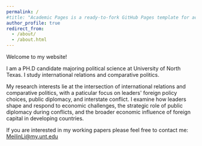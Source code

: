 ```yaml
---
permalink: /
#title: "Academic Pages is a ready-to-fork GitHub Pages template for academic personal websites"
author_profile: true
redirect_from: 
  - /about/
  - /about.html
---
```

Welcome to my website!

I am a PH.D candidate majoring political science at University of North Texas. I study international relations and comparative politics. 

My research interests lie at the intersection of international relations and comparative politics, with a paticular focus on leaders' foreign policy choices, public diplomacy, and interstate conflict. I examine how leaders shape and respond to economic challenges, the strategic role of public diplomacy during conflicts, and the broader economic influence of foreign capital in developing countries. 

If you are interested in my working papers please feel free to contact me: [MeilinLi@my.unt.edu](mailto:MeilinLi@my.unt.edu)


